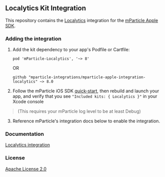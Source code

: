 ## Localytics Kit Integration

This repository contains the [Localytics](https://www.localytics.com) integration for the [mParticle Apple SDK](https://github.com/mParticle/mparticle-apple-sdk).

### Adding the integration

1. Add the kit dependency to your app's Podfile or Cartfile:

    ```
    pod 'mParticle-Localytics', '~> 8'
    ```

    OR

    ```
    github "mparticle-integrations/mparticle-apple-integration-localytics" ~> 8.0
    ```

2. Follow the mParticle iOS SDK [quick-start](https://github.com/mParticle/mparticle-apple-sdk), then rebuild and launch your app, and verify that you see `"Included kits: { Localytics }"` in your Xcode console 

> (This requires your mParticle log level to be at least Debug)

3. Reference mParticle's integration docs below to enable the integration.

### Documentation

[Localytics integration](https://docs.mparticle.com/integrations/localytics/event/)

### License

[Apache License 2.0](http://www.apache.org/licenses/LICENSE-2.0)
